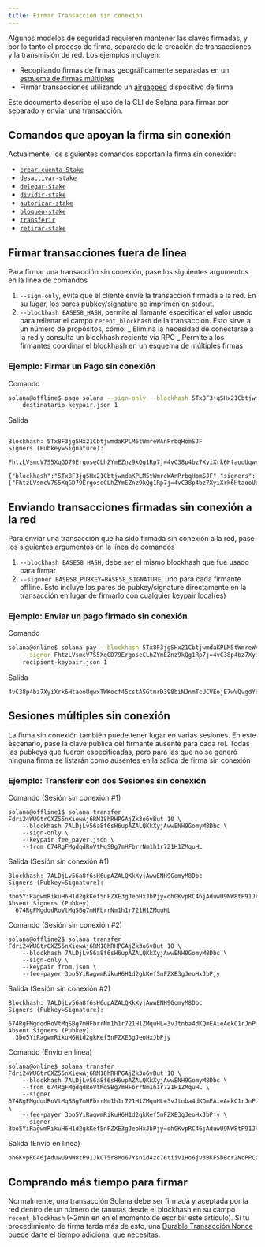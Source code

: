 ```yaml
---
title: Firmar Transacción sin conexión
---
```


Algunos modelos de seguridad requieren mantener las claves firmadas, y por lo tanto el proceso de firma, separado de la creación de transacciones y la transmisión de red. Los ejemplos incluyen:

- Recopilando firmas de firmas geográficamente separadas en un [esquema de firmas múltiples](cli/usage.md#multiple-witnesses)
- Firmar transacciones utilizando un [airgapped](https://en.wikipedia.org/wiki/Air_gap_(networking)) dispositivo de firma

Este documento describe el uso de la CLI de Solana para firmar por separado y enviar una transacción.

## Comandos que apoyan la firma sin conexión

Actualmente, los siguientes comandos soportan la firma sin conexión:

- [`crear-cuenta-Stake`](cli/usage.md#solana-create-stake-account)
- [`desactivar-stake`](cli/usage.md#solana-deactivate-stake)
- [`delegar-Stake`](cli/usage.md#solana-delegate-stake)
- [`dividir-stake`](cli/usage.md#solana-split-stake)
- [`autorizar-stake`](cli/usage.md#solana-stake-authorize)
- [`bloqueo-stake`](cli/usage.md#solana-stake-set-lockup)
- [`transferir`](cli/usage.md#solana-transfer)
- [`retirar-stake`](cli/usage.md#solana-withdraw-stake)

## Firmar transacciones fuera de línea

Para firmar una transacción sin conexión, pase los siguientes argumentos en la línea de comandos

1. `--sign-only`, evita que el cliente envíe la transacción firmada a la red. En su lugar, los pares pubkey/signature se imprimen en stdout.
2. `--blockhash BASE58_HASH`, permite al llamante especificar el valor usado para rellenar el campo `recent_blockhash` de la transacción. Esto sirve a un número de propósitos, cómo: _ Elimina la necesidad de conectarse a la red y consulta un blockhash reciente vía RPC _ Permite a los firmantes coordinar el blockhash en un esquema de múltiples firmas

### Ejemplo: Firmar un Pago sin conexión

Comando

```bash
solana@offline$ pago solana --sign-only --blockhash 5Tx8F3jgSHx21CbtjwmdaKPLM5tWmreWAnPrbqHomSJF \
    destinatario-keypair.json 1
```

Salida

```text

Blockhash: 5Tx8F3jgSHx21CbtjwmdaKPLM5tWmreWAnPrbqHomSJF
Signers (Pubkey=Signature):
  FhtzLVsmcV7S5XqGD79ErgoseCLhZYmEZnz9kQg1Rp7j=4vC38p4bz7XyiXrk6HtaooUqwxTWKocf45cstASGtmrD398biNJnmTcUCVEojE7wVQvgdYbjHJqRFZPpzfCQpmUN

{"blockhash":"5Tx8F3jgSHx21CbtjwmdaKPLM5tWmreWAnPrbqHomSJF","signers":["FhtzLVsmcV7S5XqGD79ErgoseCLhZYmEZnz9kQg1Rp7j=4vC38p4bz7XyiXrk6HtaooUqwxTWKocf45cstASGtmrD398biNJnmTcUCVEojE7wVQvgdYbjHJqRFZPpzfCQpmUN"]}'
```

## Enviando transacciones firmadas sin conexión a la red

Para enviar una transacción que ha sido firmada sin conexión a la red, pase los siguientes argumentos en la línea de comandos

1. `--blockhash BASE58_HASH`, debe ser el mismo blockhash que fue usado para firmar
2. `--signner BASE58_PUBKEY=BASE58_SIGNATURE`, uno para cada firmante offline. Esto incluye los pares de pubkey/signature directamente en la transacción en lugar de firmarlo con cualquier keypair local(es)

### Ejemplo: Enviar un pago firmado sin conexión

Comando

```bash
solana@online$ solana pay --blockhash 5Tx8F3jgSHx21CbtjwmdaKPLM5tWmreWAnPrbqHomSJF \
    --signer FhtzLVsmcV7S5XqGD79ErgoseCLhZYmEZnz9kQg1Rp7j=4vC38p4bz7XyiXrk6HtaooUqwxTWKocf45cstASGtmrD398biNJnmTcUCVEojE7wVQvgdYbjHJqRFZPpzfCQpmUN
    recipient-keypair.json 1
```

Salida

```text
4vC38p4bz7XyiXrk6HtaooUqwxTWKocf45cstASGtmrD398biNJnmTcUCVEojE7wVQvgdYbjHJqRFZPpzfCQpmUN
```

## Sesiones múltiples sin conexión

La firma sin conexión también puede tener lugar en varias sesiones. En este escenario, pase la clave pública del firmante ausente para cada rol. Todas las pubkeys que fueron especificadas, pero para las que no se generó ninguna firma se listarán como ausentes en la salida de firma sin conexión

### Ejemplo: Transferir con dos Sesiones sin conexión

Comando (Sesión sin conexión #1)

```text
solana@offline1$ solana transfer Fdri24WUGtrCXZ55nXiewAj6RM18hRHPGAjZk3o6vBut 10 \
    --blockhash 7ALDjLv56a8f6sH6upAZALQKkXyjAwwENH9GomyM8Dbc \
    --sign-only \
    --keypair fee_payer.json \
    --from 674RgFMgdqdRoVtMqSBg7mHFbrrNm1h1r721H1ZMquHL
```

Salida (Sesión sin conexión #1)

```text
Blockhash: 7ALDjLv56a8f6sH6upAZALQKkXyjAwwENH9GomyM8Dbc
Signers (Pubkey=Signature):
  3bo5YiRagwmRikuH6H1d2gkKef5nFZXE3gJeoHxJbPjy=ohGKvpRC46jAduwU9NW8tP91JkCT5r8Mo67Ysnid4zc76tiiV1Ho6jv3BKFSbBcr2NcPPCarmfTLSkTHsJCtdYi
Absent Signers (Pubkey):
  674RgFMgdqdRoVtMqSBg7mHFbrrNm1h1r721H1ZMquHL
```

Comando (Sesión sin conexión #2)

```text
solana@offline2$ solana transfer Fdri24WUGtrCXZ55nXiewAj6RM18hRHPGAjZk3o6vBut 10 \
    --blockhash 7ALDjLv56a8f6sH6upAZALQKkXyjAwwENH9GomyM8Dbc \
    --sign-only \
    --keypair from.json \
    --fee-payer 3bo5YiRagwmRikuH6H1d2gkKef5nFZXE3gJeoHxJbPjy
```

Salida (Sesión sin conexión #2)

```text
Blockhash: 7ALDjLv56a8f6sH6upAZALQKkXyjAwwENH9GomyM8Dbc
Signers (Pubkey=Signature):
  674RgFMgdqdRoVtMqSBg7mHFbrrNm1h1r721H1ZMquHL=3vJtnba4dKQmEAieAekC1rJnPUndBcpvqRPRMoPWqhLEMCty2SdUxt2yvC1wQW6wVUa5putZMt6kdwCaTv8gk7sQ
Absent Signers (Pubkey):
  3bo5YiRagwmRikuH6H1d2gkKef5nFZXE3gJeoHxJbPjy
```

Comando (Envío en línea)

```text
solana@online$ solana transfer Fdri24WUGtrCXZ55nXiewAj6RM18hRHPGAjZk3o6vBut 10 \
    --blockhash 7ALDjLv56a8f6sH6upAZALQKkXyjAwwENH9GomyM8Dbc \
    --from 674RgFMgdqdRoVtMqSBg7mHFbrrNm1h1r721H1ZMquHL \
    --signer 674RgFMgdqdRoVtMqSBg7mHFbrrNm1h1r721H1ZMquHL=3vJtnba4dKQmEAieAekC1rJnPUndBcpvqRPRMoPWqhLEMCty2SdUxt2yvC1wQW6wVUa5putZMt6kdwCaTv8gk7sQ \
    --fee-payer 3bo5YiRagwmRikuH6H1d2gkKef5nFZXE3gJeoHxJbPjy \
    --signer 3bo5YiRagwmRikuH6H1d2gkKef5nFZXE3gJeoHxJbPjy=ohGKvpRC46jAduwU9NW8tP91JkCT5r8Mo67Ysnid4zc76tiiV1Ho6jv3BKFSbBcr2NcPPCarmfTLSkTHsJCtdYi
```

Salida (Envío en línea)

```text
ohGKvpRC46jAduwU9NW8tP91JkCT5r8Mo67Ysnid4zc76tiiV1Ho6jv3BKFSbBcr2NcPPCarmfTLSkTHsJCtdYi
```

## Comprando más tiempo para firmar

Normalmente, una transacción Solana debe ser firmada y aceptada por la red dentro de un número de ranuras desde el blockhash en su campo `recent_blockhash` (~2min en en el momento de escribir este artículo). Si tu procedimiento de firma tarda más de esto, una [Durable Transacción Nonce](offline-signing/durable-nonce.md) puede darte el tiempo adicional que necesitas.
